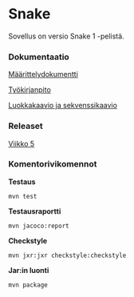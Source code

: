 # Snake

Sovellus on versio Snake 1 -pelistä.

### Dokumentaatio

[Määrittelydokumentti](https://github.com/skajanti/ot-harjoitustyo/blob/master/dokumentaatio/vaatumusmaarittely.md)

[Työkirjanpito](https://github.com/skajanti/ot-harjoitustyo/blob/master/dokumentaatio/tyokirjanpito.md)

[Luokkakaavio ja sekvenssikaavio](https://github.com/skajanti/ot-harjoitustyo/blob/master/dokumentaatio/arkkitehtuuri.md)


### Releaset

[Viikko 5](https://github.com/skajanti/ot-harjoitustyo/releases/tag/viikko5)


### Komentorivikomennot

**Testaus**

```
mvn test
```

**Testausraportti**

```
mvn jacoco:report
```

**Checkstyle**

```
mvn jxr:jxr checkstyle:checkstyle
```


**Jar:in luonti**

```
mvn package
```
